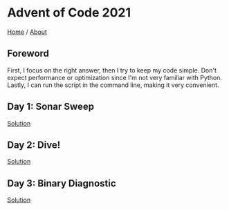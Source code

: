 # Advent of Code 2021

[Home](https://adventofcode.com/2021/) / [About](https://adventofcode.com/2021/about)

## Foreword

First, I focus on the right answer, then I try to keep my code simple. Don't expect performance or optimization since I'm not very familiar with Python. Lastly, I can run the script in the command line, making it very convenient. 

## Day 1: Sonar Sweep

[Solution](https://github.com/implete/advent-of-code-2021/blob/main/01/solution.py)

## Day 2: Dive!

[Solution](https://github.com/implete/advent-of-code-2021/blob/main/02/solution.py)

## Day 3: Binary Diagnostic

[Solution](https://github.com/implete/advent-of-code-2021/blob/main/03/solution.py)
